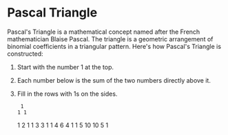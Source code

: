 # Pascal Triangle
Pascal's Triangle is a mathematical concept named after the French mathematician Blaise Pascal. The triangle is a geometric arrangement of binomial coefficients in a triangular pattern.
Here's how Pascal's Triangle is constructed:
1. Start with the number 1 at the top.
2. Each number below is the sum of the two numbers directly above it.
3. Fill in the rows with 1s on the sides.

        1
       1 1
      1 2 1
     1 3 3 1
    1 4 6 4 1
   1 5 10 10 5 1

